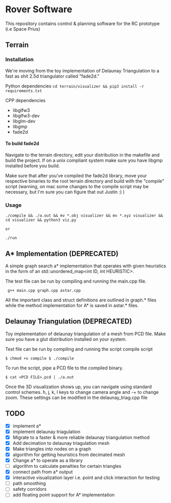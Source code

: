 # Rover Software
This repository contains control & planning software for the RC prototype 
(i.e Space Prius)

## Terrain 
### Installation
We're moving from the toy implementation of Delaunay Triangulation to a fast as shit 2.5d triangulator called "fade2d." 

Python dependencies 
`cd terrain/visualizer && pip3 install -r requirements.txt`

CPP dependencies
 - libglfw3
 - libglfw3-dev
 - libglm-dev
 - libgmp
 - fade2d

#### To build fade2d
Navigate to the terrain directory, edit your distribution in the makefile and build the project. If on a unix compliant system make sure you have libgmp installed before you build.

Make sure that after you've compiled the fade2d library, move your respective binaries to the root terrain directory and build with the "compile" script (warning, on mac some changes to the compile script may be necessary, but I'm sure you can figure that out Justin :) )

### Usage
```
./compile && ./a.out && mv *.obj visualizer && mv *.xyz visualizer && cd visualizer && python3 viz.py

or 

./run 
```


## A* Implementation (DEPRECATED)
A simple graph search a* implementation that operates with given heuristics 
in the form of an std::unordered_map<int ID, int HEURISTIC>.

The test file can be run by compiling and running the main.cpp file.

` g++ main.cpp graph.cpp astar.cpp`

All the important class and struct definitions are outlined in graph.* files 
while the method implementation for A* is saved in astar.* files.

##  Delaunay Triangulation (DEPRECATED)
Toy implementation of delaunay triangulation of a mesh from PCD file. Make sure you have a glut distribution installed on your system.

Test file can be run by compiling and running the script compile script


``` 
$ chmod +x compile $ ./compile 
```

To run the script, pipe a PCD file to the compiled binary.

``` 
$ cat <PCD FILE>.pcd | ./a.out 
```

Once the 3D visualization shows up, you can navigate using standard control schemes. h, j, k, l keys to change camera angle and -+ to change zoom. These settings can be modified in the delaunay_triag.cpp file


## TODO
 - [x] implement a*
 - [x] implement delaunay triagulation
 - [x] Migrate to a faster & more reliable delaunay triangulation method
 - [x] Add decimation to delaunay triagulation mesh
 - [x] Make triangles into nodes on a graph
 - [x] algorithm for getting heuristics from decimated mesh
 - [x] Change a* to operate as a library
 - [ ] algorithm to calculate penalties for certain triangles
 - [x] connect path from a* output
 - [x] interactive visualization layer i.e. point and click interaction for testing
 - [ ] path smoothing
 - [ ] safety corridors
 - [ ] add floating point support for A* implementation
